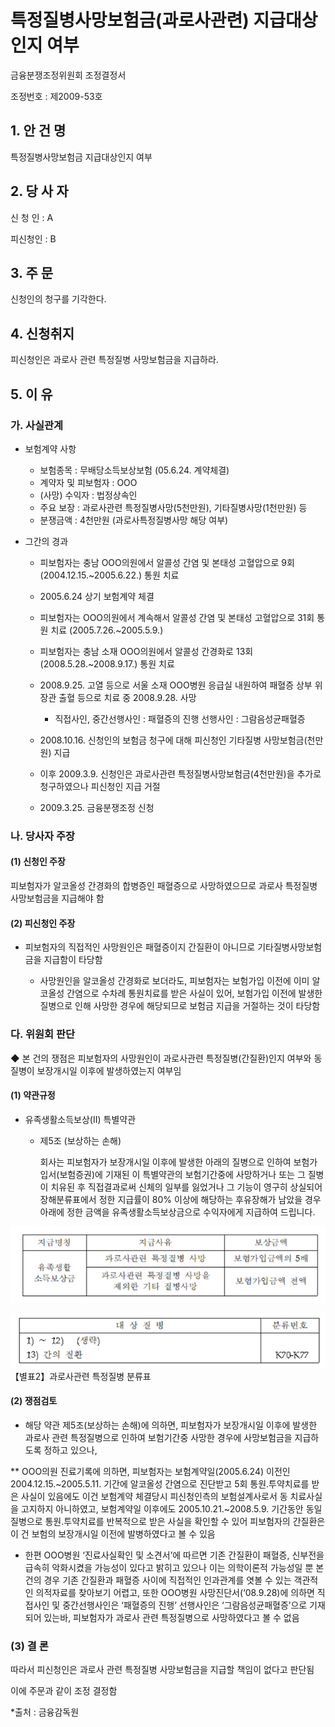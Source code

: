 # 특정질병사망보험금(과로사관련) 지급대상인지 여부

금융분쟁조정위원회 
조정결정서 

조정번호 : 제2009-53호

## 1. 안 건 명 
특정질병사망보험금 지급대상인지 여부

## 2. 당 사 자 
신 청 인  :  A

피신청인  :  B
 
## 3. 주    문
신청인의 청구를 기각한다.

## 4. 신청취지 
피신청인은 과로사 관련 특정질병 사망보험금을 지급하라.

## 5. 이   유 
### 가. 사실관계 
* 보험계약 사항 
 
  * 보험종목 : 무배당소득보상보험 (05.6.24. 계약체결)
  * 계약자 및 피보험자 : OOO
  * (사망) 수익자 : 법정상속인
  * 주요 보장 : 과로사관련 특정질병사망(5천만원), 기타질병사망(1천만원) 등
  * 분쟁금액 : 4천만원 (과로사특정질병사망 해당 여부)

 * 그간의 경과
   * 피보험자는 충남 OOO의원에서 알콜성 간염 및 본태성 고혈압으로 9회(2004.12.15.~2005.6.22.) 통원 치료
   * 2005.6.24 상기 보험계약 체결
   * 피보험자는 OOO의원에서 계속해서 알콜성 간염 및 본태성 고혈압으로 31회 통원 치료 (2005.7.26.~2005.5.9.) 
   * 피보험자는 충남 소재 OOO의원에서 알콜성 간경화로 13회(2008.5.28.~2008.9.17.) 통원 치료
   * 2008.9.25. 고열 등으로 서울 소재 OOO병원 응급실 내원하여 패혈증 상부 위장관 출혈 등으로 치료 중 2008.9.28. 사망

      - 직접사인, 중간선행사인 : 패혈증의 진행
       선행사인 : 그람음성균패혈증 

   * 2008.10.16. 신청인의 보험금 청구에 대해 피신청인 기타질병 사망보험금(천만원) 지급
   * 이후 2009.3.9. 신청인은 과로사관련 특정질병사망보험금(4천만원)을 추가로 청구하였으나 피신청인 지급 거절
   * 2009.3.25. 금융분쟁조정 신청

### 나. 당사자 주장 

#### (1) 신청인 주장 
피보험자가 알코올성 간경화의 합병증인 패혈증으로 사망하였으므로 과로사 특정질병사망보험금을 지급해야 함

#### (2) 피신청인 주장
* 피보험자의 직접적인 사망원인은 패혈증이지 간질환이 아니므로 기타질병사망보험금을 지급함이 타당함

  * 사망원인을 알코올성 간경화로 보더라도, 피보험자는 보험가입 이전에 이미 알코올성 간염으로 수차례 통원치료를 받은 사실이 있어, 보험가입 이전에 발생한 질병으로 인해 사망한 경우에 해당되므로 보험금 지급을 거절하는 것이 타당함
  

### 다. 위원회 판단

  ◆ 본 건의 쟁점은 피보험자의 사망원인이 과로사관련 특정질병(간질환)인지 여부와 동 질병이 보장개시일 이후에 발생하였는지 여부임

#### (1) 약관규정

* 유족생활소득보상(II) 특별약관

  * 제5조 (보상하는 손해) 

    회사는 피보험자가 보장개시일 이후에 발생한 아래의 질병으로 인하여 보험가입서(보험증권)에 기재된 이 특별약관의 보험기간중에 사망하거나 또는 그 질병이 치유된 후 직접결과로써 신체의 일부를 잃었거나 그 기능이 영구히 상실되어 장해분류표에서 정한 지급률이 80% 이상에 해당하는 후유장해가 남았을 경우 아래에 정한 금액을 유족생활소득보상금으로 수익자에게 지급하여 드립니다.

![alt image](https://raw.githubusercontent.com/aijinet/bodoc-claim-contents/master/contents/images/118_1.PNG)
<!--
지급명칭
지급사유
보상금액
유족생활
소득보상금
과로사관련 특정질병 사망
보험가입금액의 5배
과로사관련 특정질병 사망을 제외한 기타 질병사망
보험가입금액 전액
-->

![alt image](https://raw.githubusercontent.com/aijinet/bodoc-claim-contents/master/contents/images/118_2.PNG)
【별표2】과로사관련 특정질병 분류표

<!--
대 상 질 병
분류번호
1) ～ 12)   (생략)
13) 간의 질환

 K70-K77
--> 

#### (2) 쟁점검토  

* 해당 약관 제5조(보상하는 손해)에 의하면, 피보험자가 보장개시일 이후에 발생한 과로사 관련 특정질병으로 인하여 보험기간중 사망한 경우에 사망보험금을 지급하도록 정하고 있으나,

** OOO의원 진료기록에 의하면, 피보험자는 보험계약일(2005.6.24) 이전인 2004.12.15.~2005.5.11. 기간에 알코올성 간염으로 진단받고 5회 통원․투약치료를 받은 사실이 있음에도 이건 보험계약 체결당시 피신청인측의 보험설계사로서 동 치료사실을 고지하지 아니하였고, 보험계약일 이후에도 2005.10.21.~2008.5.9. 기간동안 동일 질병으로 통원․투약치료를 반복적으로 받은 사실을 확인할 수 있어 피보험자의 간질환은 이 건 보험의 보장개시일 이전에 발병하였다고 볼 수 있음


* 한편 OOO병원 ‘진료사실확인 및 소견서’에 따르면 기존 간질환이 패혈증, 신부전을 급속히 악화시켰을 가능성이 있다고 밝히고 있으나 이는 의학이론적 가능성일 뿐 본 건의 경우 기존 간질환과 패혈증 사이에 직접적인 인과관계를 엿볼 수 있는 객관적인 의적자료를 찾아보기 어렵고, 또한 OOO병원 사망진단서(‘08.9.28)에 의하면 직접사인 및 중간선행사인은 ‘패혈증의 진행’ 선행사인은 ‘그람음성균패혈증’으로 기재되어 있는바, 피보험자가 과로사 관련 특정질병으로 사망하였다고 볼 수 없음


### (3) 결 론

따라서 피신청인은 과로사 관련 특정질병 사망보험금을 지급할 책임이 없다고 판단됨

이에 주문과 같이 조정 결정함  

*출처 : 금융감독원